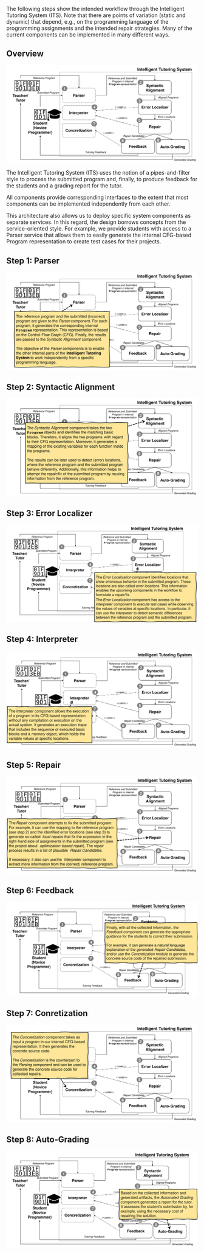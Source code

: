 <!-- ## Workflow -->

The following steps show the intended workflow through the Intelligent Tutoring System (ITS). Note that there are points of variation (static and dynamic) that depend, e.g., on the programming language of the programming assignments and the intended repair strategies. Many of the current components can be implemented in many different ways.


## Overview
![ITS-workflow](../icons/workflow/0_overview.svg)

The Intelligent Tutoring System (ITS) uses the notion of a pipes-and-filter style to process the submitted program and, finally, to produce feedback for the students and a grading report for the tutor.
 
All components provide corresponding interfaces to the extent that most components can be implemented independently from each other.

This architecture also allows us to deploy specific system components as separate services. In this regard, the design borrows concepts from the service-oriented style. For example, we provide students with access to a Parser service that allows them to easily generate the internal CFG-based Program representation to create test cases for their projects.

## Step 1: Parser
![ITS-workflow](../icons/workflow/1_parser.svg)

## Step 2: Syntactic Alignment
![ITS-workflow](../icons/workflow/2_alignment.svg)

## Step 3: Error Localizer
![ITS-workflow](../icons/workflow/3_errorlocalizer.svg)

## Step 4: Interpreter
![ITS-workflow](../icons/workflow/4_interpreter.svg)

## Step 5: Repair
![ITS-workflow](../icons/workflow/4_repair.svg)

## Step 6: Feedback
![ITS-workflow](../icons/workflow/6_feedback.svg)

## Step 7: Conretization
![ITS-workflow](../icons/workflow/7_conretization.svg)

## Step 8: Auto-Grading
![ITS-workflow](../icons/workflow/8_grading.svg)